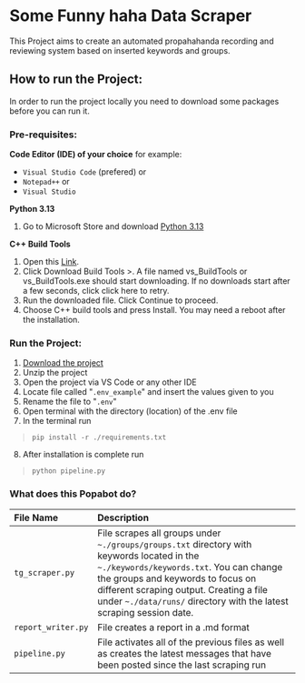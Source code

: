 # Some Funny haha Data Scraper
This Project aims to create an automated propahahanda recording and reviewing system based on inserted keywords and groups.

## How to run the Project:
In order to run the project locally you need to download some packages before you can run it.

### Pre-requisites: 
**Code Editor (IDE) of your choice** for example:
* `Visual Studio Code` (prefered)
or
* `Notepad++`
or 
* `Visual Studio`

**Python 3.13**
1. Go to Microsoft Store and download [Python 3.13](https://apps.microsoft.com/detail/9PNRBTZXMB4Z?hl=en-us&gl=EE&ocid=pdpshare)

**C++ Build Tools**
1. Open this [Link](https://visualstudio.microsoft.com/visual-cpp-build-tools/). 
2. Click Download Build Tools >. A file named vs_BuildTools or vs_BuildTools.exe should start downloading. If no downloads start after a few seconds, click click here to retry. 
3. Run the downloaded file. Click Continue to proceed. 
4. Choose C++ build tools and press Install. You may need a reboot after the installation. 


### Run the Project:

1. [Download the project](https://github.com/boitoy219/popabot/archive/refs/heads/main.zip) 
2. Unzip the project
3. Open the project via VS Code or any other IDE
4. Locate file called "`.env_example`" and insert the values given to you
5. Rename the file to "`.env`"
6. Open terminal with the directory (location) of the .env file
7. In the terminal run
> `pip install -r ./requirements.txt`
8. After installation is complete run 
> `python pipeline.py`

### What does this Popabot do?

| File Name  | Description                       |
| :-------- | :-------------------------------- |
| `tg_scraper.py` | File scrapes all groups under `~./groups/groups.txt` directory with keywords located in the `~./keywords/keywords.txt`. You can change the groups and keywords to focus on different scraping output. Creating a file under `~./data/runs/` directory with the latest scraping session date. |
| `report_writer.py` | File creates a report in a .md format |
| `pipeline.py` | File activates all of the previous files as well as creates the latest messages that have been posted since the last scraping run |
